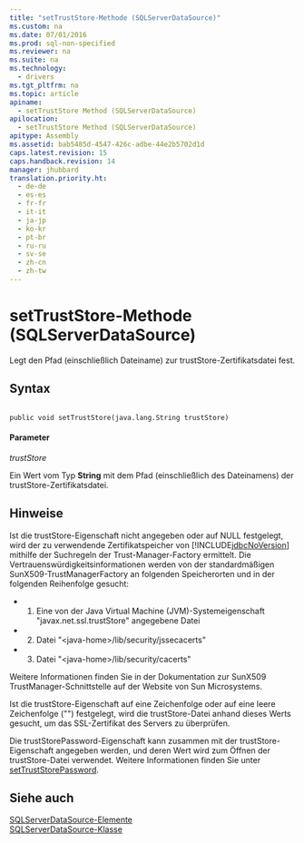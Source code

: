 ```yaml
---
title: "setTrustStore-Methode (SQLServerDataSource)"
ms.custom: na
ms.date: 07/01/2016
ms.prod: sql-non-specified
ms.reviewer: na
ms.suite: na
ms.technology: 
  - drivers
ms.tgt_pltfrm: na
ms.topic: article
apiname: 
  - setTrustStore Method (SQLServerDataSource)
apilocation: 
  - setTrustStore Method (SQLServerDataSource)
apitype: Assembly
ms.assetid: bab5485d-4547-426c-adbe-44e2b5702d1d
caps.latest.revision: 15
caps.handback.revision: 14
manager: jhubbard
translation.priority.ht: 
  - de-de
  - es-es
  - fr-fr
  - it-it
  - ja-jp
  - ko-kr
  - pt-br
  - ru-ru
  - sv-se
  - zh-cn
  - zh-tw
---
```

# setTrustStore-Methode (SQLServerDataSource)
  Legt den Pfad \(einschließlich Dateiname\) zur trustStore\-Zertifikatsdatei fest.  
  
## Syntax  
  
```  
  
public void setTrustStore(java.lang.String trustStore)  
```  
  
#### Parameter  
 *trustStore*  
  
 Ein Wert vom Typ **String** mit dem Pfad \(einschließlich des Dateinamens\) der trustStore\-Zertifikatsdatei.  
  
## Hinweise  
 Ist die trustStore\-Eigenschaft nicht angegeben oder auf NULL festgelegt, wird der zu verwendende Zertifikatspeicher von [!INCLUDE[jdbcNoVersion](../content/includes/jdbcNoVersion_md.md)] mithilfe der Suchregeln der Trust\-Manager\-Factory ermittelt. Die Vertrauenswürdigkeitsinformationen werden von der standardmäßigen SunX509\-TrustManagerFactory an folgenden Speicherorten und in der folgenden Reihenfolge gesucht:  
  
-   1. Eine von der Java Virtual Machine \(JVM\)\-Systemeigenschaft "javax.net.ssl.trustStore" angegebene Datei  
  
-   2. Datei "\<java\-home\>\/lib\/security\/jssecacerts"  
  
-   3. Datei "\<java\-home\>\/lib\/security\/cacerts"  
  
 Weitere Informationen finden Sie in der Dokumentation zur SunX509 TrustManager\-Schnittstelle auf der Website von Sun Microsystems.  
  
 Ist die trustStore\-Eigenschaft auf eine Zeichenfolge oder auf eine leere Zeichenfolge \(""\) festgelegt, wird die trustStore\-Datei anhand dieses Werts gesucht, um das SSL\-Zertifikat des Servers zu überprüfen.  
  
 Die trustStorePassword\-Eigenschaft kann zusammen mit der trustStore\-Eigenschaft angegeben werden, und deren Wert wird zum Öffnen der trustStore\-Datei verwendet. Weitere Informationen finden Sie unter [setTrustStorePassword](../content/setTrustStorePassword-Method--SQLServerDataSource-.md).  
  
## Siehe auch  
 [SQLServerDataSource-Elemente](../content/SQLServerDataSource-Members.md)   
 [SQLServerDataSource-Klasse](../content/SQLServerDataSource-Class.md)  
  
  